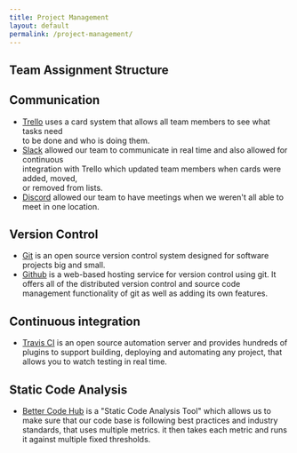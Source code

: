 ```yaml
---
title: Project Management
layout: default
permalink: /project-management/
---
```


## Team Assignment Structure

<!-- Fill this out at a later date -->

## Communication
- [Trello](https://trello.com/about) uses a card system that allows all team members to see what tasks need<br /> to be done and who is doing them.
- [Slack](https://slack.com/) allowed our team to communicate in real time and also allowed for continuous <br /> integration with Trello which updated team members when cards were added, moved, <br />or removed from lists.
- [Discord](https://discordapp.com/) allowed our team to have meetings when we weren't all able to meet in one location.

## Version Control
- [Git](https://git-scm.com/) is an open source version control system designed for software projects big and small.
- [Github](https://github.com/) is a web-based hosting service for version control using git. It offers all of the distributed version control and source code management functionality of git as well as adding its own features.

## Continuous integration
- [Travis CI](https://travis-ci.org/) is an open source automation server and provides hundreds of plugins to support building, deploying and automating any project, that allows you to watch testing in real time.

## Static Code Analysis
- [Better Code Hub](https://bettercodehub.com/)  is a "Static Code Analysis Tool" which allows us to make sure that our code base is following best practices and industry standards, that uses multiple metrics.  it then takes each metric and runs it against multiple fixed thresholds.
